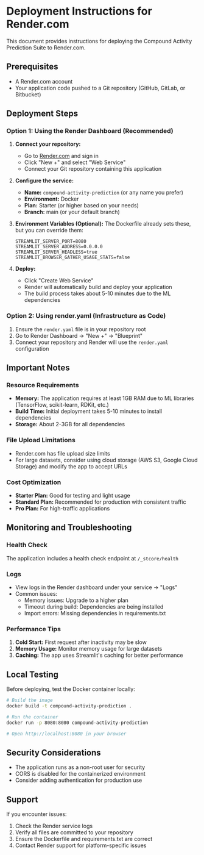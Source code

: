 # Deployment Instructions for Render.com

This document provides instructions for deploying the Compound Activity Prediction Suite to Render.com.

## Prerequisites

- A Render.com account
- Your application code pushed to a Git repository (GitHub, GitLab, or Bitbucket)

## Deployment Steps

### Option 1: Using the Render Dashboard (Recommended)

1. **Connect your repository:**
   - Go to [Render.com](https://render.com) and sign in
   - Click "New +" and select "Web Service"
   - Connect your Git repository containing this application

2. **Configure the service:**
   - **Name:** `compound-activity-prediction` (or any name you prefer)
   - **Environment:** Docker
   - **Plan:** Starter (or higher based on your needs)
   - **Branch:** main (or your default branch)

3. **Environment Variables (Optional):**
   The Dockerfile already sets these, but you can override them:
   ```
   STREAMLIT_SERVER_PORT=8080
   STREAMLIT_SERVER_ADDRESS=0.0.0.0
   STREAMLIT_SERVER_HEADLESS=true
   STREAMLIT_BROWSER_GATHER_USAGE_STATS=false
   ```

4. **Deploy:**
   - Click "Create Web Service"
   - Render will automatically build and deploy your application
   - The build process takes about 5-10 minutes due to the ML dependencies

### Option 2: Using render.yaml (Infrastructure as Code)

1. Ensure the `render.yaml` file is in your repository root
2. Go to Render Dashboard → "New +" → "Blueprint"
3. Connect your repository and Render will use the `render.yaml` configuration

## Important Notes

### Resource Requirements
- **Memory:** The application requires at least 1GB RAM due to ML libraries (TensorFlow, scikit-learn, RDKit, etc.)
- **Build Time:** Initial deployment takes 5-10 minutes to install dependencies
- **Storage:** About 2-3GB for all dependencies

### File Upload Limitations
- Render.com has file upload size limits
- For large datasets, consider using cloud storage (AWS S3, Google Cloud Storage) and modify the app to accept URLs

### Cost Optimization
- **Starter Plan:** Good for testing and light usage
- **Standard Plan:** Recommended for production with consistent traffic
- **Pro Plan:** For high-traffic applications

## Monitoring and Troubleshooting

### Health Check
The application includes a health check endpoint at `/_stcore/health`

### Logs
- View logs in the Render dashboard under your service → "Logs"
- Common issues:
  - Memory issues: Upgrade to a higher plan
  - Timeout during build: Dependencies are being installed
  - Import errors: Missing dependencies in requirements.txt

### Performance Tips
1. **Cold Start:** First request after inactivity may be slow
2. **Memory Usage:** Monitor memory usage for large datasets
3. **Caching:** The app uses Streamlit's caching for better performance

## Local Testing

Before deploying, test the Docker container locally:

```bash
# Build the image
docker build -t compound-activity-prediction .

# Run the container
docker run -p 8080:8080 compound-activity-prediction

# Open http://localhost:8080 in your browser
```

## Security Considerations

- The application runs as a non-root user for security
- CORS is disabled for the containerized environment
- Consider adding authentication for production use

## Support

If you encounter issues:
1. Check the Render service logs
2. Verify all files are committed to your repository
3. Ensure the Dockerfile and requirements.txt are correct
4. Contact Render support for platform-specific issues
